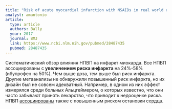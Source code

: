 ```yaml
---
title: "Risk of acute myocardial infarction with NSAIDs in real world use: bayesian meta-analysis of individual patient data"
analyst: amantonio
article:
  type: article
  authors: Bally
  year: 2017
  journal: BMJ
  link: https://www.ncbi.nlm.nih.gov/pubmed/28487435
  pubmed: 28487435
---
```


Систематический обзор влияния НПВП на инфаркт миокарда. Все НПВП ассоциированы с **увеличением риска инфаркта** на 24%-58% (ибупрофен на 50%). Чем выше доза, тем выше был риск инфаркта. Другие метаанализы не обнаружили повышенный риск инфаркта, но их дизайн был не совсем адекватный. Например, в одном из них эффект измерялся среди больных Альцгеймером, о которых известно, что они часто забывают принять лекарство, что приводит к недооценке риска.
НПВП [ассоциированы](https://www.ncbi.nlm.nih.gov/pubmed/28025218) также с повышенным риском остановки сердца.
